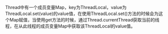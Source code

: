 Thread中有一个成员变量Map，key为ThreadLocal，value为ThreadLocal.set(value)的value值，在使用ThreadLocal.set()方法的时候会为这个Map赋值，当使用get方法的时候，通过Thread.currentThread获取当前的线程，在从此线程的成员变量Map中获取该ThreadLocal的value值。